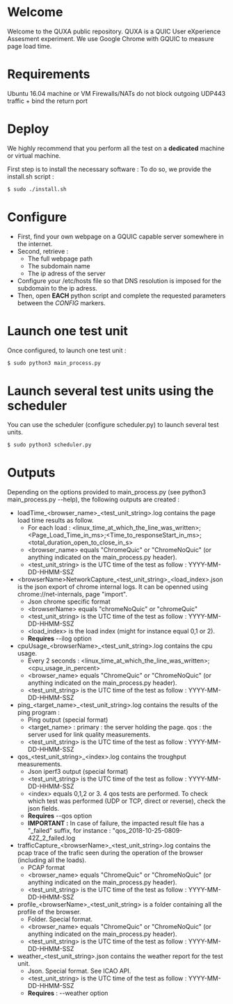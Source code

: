 # Welcome
Welcome to the QUXA public repository.
QUXA is a QUIC User eXperience Assesment experiment.
We use Google Chrome with GQUIC to measure page load time.

# Requirements
Ubuntu 16.04 machine or VM
Firewalls/NATs do not block outgoing UDP443 traffic + bind the return port

# Deploy
We highly recommend that you perform all the test on a **dedicated** machine or virtual machine. 

First step is to install the necessary software :
To do so, we provide the install.sh script :

```bash
$ sudo ./install.sh
```

# Configure
 * First, find your own webpage on a GQUIC capable server somewhere in the internet.
 * Second, retrieve :
	- The full webpage path
	- The subdomain name
	- The ip adress of the server
 * Configure your /etc/hosts file so that DNS resolution is imposed for the subdomain to the ip adress.
 * Then, open **EACH** python script and complete the requested parameters between the *CONFIG* markers.

# Launch one test unit
Once configured, to launch one test unit :

```bash
$ sudo python3 main_process.py
```

# Launch several test units using the scheduler
You can use the scheduler (configure scheduler.py) to launch several test units.

```bash
$ sudo python3 scheduler.py
```

# Outputs
Depending on the options provided to main_process.py (see python3 main_process.py --help), the following outputs are created :

 * loadTime_\<browser_name\>_\<test_unit_string\>.log contains the page load time results as follow. 
	- For each load : \<linux_time_at_which_the_line_was_written\>;\<Page_Load_Time_in_ms\>;\<Time_to_responseStart_in_ms\>;\<total_duration_open_to_close_in_s\>
	- \<browser_name\> equals "ChromeQuic" or "ChromeNoQuic" (or anything indicated on the main_process.py header).
	- \<test_unit_string\> is the UTC time of the test as follow : YYYY-MM-DD-HHMM-SSZ
 * \<browserName\>NetworkCapture_\<test_unit_string\>_\<load_index\>.json is the json export of chrome internal logs. It can be openned using chrome://net-internals, page "import".
	- Json chrome specific format
	- \<browserName\> equals "chromeNoQuic" or "chromeQuic"
	- \<test_unit_string\> is the UTC time of the test as follow : YYYY-MM-DD-HHMM-SSZ
	- \<load_index\> is the load index (might for instance equal 0,1 or 2).
	- **Requires** --ilog option
 * cpuUsage_\<browserName\>_\<test_unit_string\>.log contains the cpu usage.
	- Every 2 seconds : \<linux_time_at_which_the_line_was_written\>;\<cpu_usage_in_percent\>
	- \<browser_name\> equals "ChromeQuic" or "ChromeNoQuic" (or anything indicated on the main_process.py header).
	- \<test_unit_string\> is the UTC time of the test as follow : YYYY-MM-DD-HHMM-SSZ
 * ping_\<target_name\>_\<test_unit_string\>.log contains the results of the ping program :
	- Ping output (special format)
	- \<target_name\> : primary : the server holding the page. qos : the server used for link quality measurements.
	- \<test_unit_string\> is the UTC time of the test as follow : YYYY-MM-DD-HHMM-SSZ
 * qos_\<test_unit_string\>_\<index\>.log contains the troughput measurements.
 	- Json iperf3 output (special format)
	- \<test_unit_string\> is the UTC time of the test as follow : YYYY-MM-DD-HHMM-SSZ
	- \<index\> equals 0,1,2 or 3. 4 qos tests are performed. To check which test was performed (UDP or TCP, direct or reverse), check the json fields.
	- **Requires** --qos option
	- **IMPORTANT :** In case of failure, the impacted result file has a "_failed" suffix, for instance : "qos_2018-10-25-0809-42Z_2_failed.log
 * trafficCapture_\<browserName\>_\<test_unit_string\>.log contains the pcap trace of the trafic seen during the operation of the browser (including all the loads).
	- PCAP format	
	- \<browser_name\> equals "ChromeQuic" or "ChromeNoQuic" (or anything indicated on the main_process.py header).
	- \<test_unit_string\> is the UTC time of the test as follow : YYYY-MM-DD-HHMM-SSZ
 * profile_\<browserName\>_\<test_unit_string\> is a folder containing all the profile of the browser.
	- Folder. Special format.
	- \<browser_name\> equals "ChromeQuic" or "ChromeNoQuic" (or anything indicated on the main_process.py header).
	- \<test_unit_string\> is the UTC time of the test as follow : YYYY-MM-DD-HHMM-SSZ
 * weather_\<test_unit_string\>.json contains the weather report for the test unit.
	- Json. Special format. See ICAO API.
	- \<test_unit_string\> is the UTC time of the test as follow : YYYY-MM-DD-HHMM-SSZ
 	- **Requires** : --weather option


